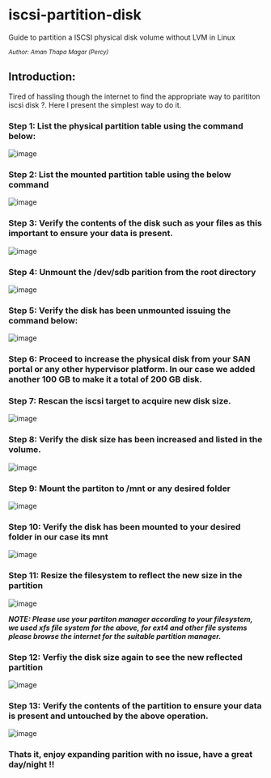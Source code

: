 # iscsi-partition-disk
Guide to partition a ISCSI physical disk volume without LVM in Linux

<sub>*Author: Aman Thapa Magar (Percy)*</sub>

## Introduction:

Tired of hassling though the internet to find the appropriate way to parititon iscsi disk ?. Here I present the simplest way to do it.


### Step 1: List the physical partition table using the command below:

![image](https://user-images.githubusercontent.com/20582994/174970702-67951862-2efb-4fcb-9b2b-25b63409a341.png)

### Step 2: List the mounted partition table using the below command

![image](https://user-images.githubusercontent.com/20582994/174970996-1b2280c6-81ce-4767-b18d-3878219d4530.png)

### Step 3: Verify the contents of the disk such as your files as this important to ensure your data is present.

![image](https://user-images.githubusercontent.com/20582994/174971320-2f2ce7fa-c95d-40f3-82ce-fe43a6e834fa.png)

### Step 4: Unmount the /dev/sdb parition from the root directory
 
![image](https://user-images.githubusercontent.com/20582994/174971623-7515b909-d407-40ef-a9d2-cd221f9de21d.png)

### Step 5: Verify the disk has been unmounted issuing the command below:

![image](https://user-images.githubusercontent.com/20582994/174971757-3086f721-5d75-40ca-b936-571e6f1c352f.png)

### Step 6: Proceed to increase the physical disk from your SAN portal or any other hypervisor platform. In our case we added another 100 GB to make it a total of 200 GB disk.

### Step 7: Rescan the iscsi target to acquire new disk size.

![image](https://user-images.githubusercontent.com/20582994/174971887-5b6b1fde-c767-4d88-be5b-e195fa852b5b.png)

### Step 8: Verify the disk size has been increased and listed in the volume.

![image](https://user-images.githubusercontent.com/20582994/174972090-352990db-14a8-453d-aadf-5ab77d2144fc.png)

### Step 9: Mount the partiton to /mnt or any desired folder

![image](https://user-images.githubusercontent.com/20582994/174972141-848f7aa8-e7d9-4762-8c0c-67a97cc27515.png)

### Step 10: Verify the disk has been mounted to your desired folder in our case its mnt

![image](https://user-images.githubusercontent.com/20582994/174972299-89b6ca35-e210-44f1-aa9d-35f4927b051a.png)

### Step 11: Resize the filesystem to reflect the new size in the partition

![image](https://user-images.githubusercontent.com/20582994/174972478-06e59981-dff8-44e6-8734-de106595c81b.png)

***NOTE: Please use your partiton manager according to your filesystem, we used xfs file system for the above, for ext4 and other file systems please browse the internet for the suitable partition  manager.***

### Step 12: Verfiy the disk size again to see the new reflected partition

![image](https://user-images.githubusercontent.com/20582994/174972686-7e00584a-963d-4f1f-a05a-bbd15b6cf336.png)

### Step 13: Verify the contents of the partition to ensure your data is present and untouched by the above operation.

![image](https://user-images.githubusercontent.com/20582994/174972732-e540f646-b486-4aff-89e3-d850dc2d75e2.png)

### Thats it, enjoy expanding parition with no issue, have a great day/night !!
